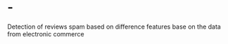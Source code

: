 # -
Detection of reviews spam based on difference features base on the data from electronic commerce
